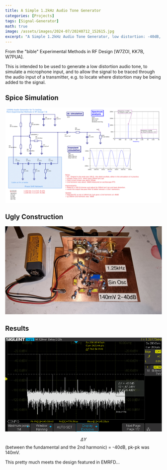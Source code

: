 ```yaml
---
title: A Simple 1.2kHz Audio Tone Generator
categories: [Projects]
tags: [Signal-Generator]
math: true
image: /assets/images/2024-07/20240712_152615.jpg
excerpt: "A Simple 1.2kHz Audio Tone Generator, low distortion: -40dB, pk-pk: 140mV, with spice modelling and ugly construction."
---
```


From the "bible" Experimental Methods in RF Design [W7ZOI, KK7B, W7PUA].

This is intended to be used to generate a low distortion audio tone, to simulate a microphone input,
and to allow the signal to be traced through the audio input of a transmitter, e.g. to locate where
distortion may be being added to the signal.

## Spice Simulation

![spice simulation](/assets/images/2024-07/D20240710_1_2KHz_Sin_Osc_spice.png "Spice simulation of the low distortion audio 1.2KHz tone generator")

## Ugly Construction

![ugly build](/assets/images/2024-07/20240712_152615.jpg "Ugly style construction of the low distortion audio 1.2KHz tone generator")

## Results

![Second harmonic](/assets/images/2024-07/Osc%20screenshot.png "Harmonics of the low distortion audio 1.2KHz tone generator")

$$\Delta{}Y$$ (between the fundamental and the 2nd harmonic) = -40dB, pk-pk was 140mV.

This pretty much meets the design featured in EMRFD...
